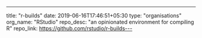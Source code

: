 ---
title: "r-builds"
date: 2019-06-16T17:46:51+05:30
type: "organisations"
org_name: "RStudio"
repo_desc: "an opinionated environment for compiling R"
repo_link: https://github.com/rstudio/r-builds---